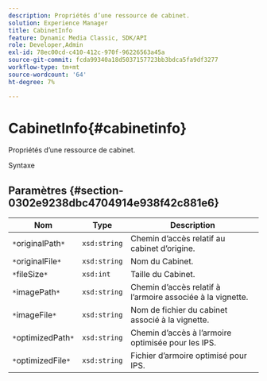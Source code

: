 ```yaml
---
description: Propriétés d’une ressource de cabinet.
solution: Experience Manager
title: CabinetInfo
feature: Dynamic Media Classic, SDK/API
role: Developer,Admin
exl-id: 78ec00cd-c410-412c-970f-96226563a45a
source-git-commit: fcda99340a18d5037157723bb3bdca5fa9df3277
workflow-type: tm+mt
source-wordcount: '64'
ht-degree: 7%

---
```


# CabinetInfo{#cabinetinfo}

Propriétés d’une ressource de cabinet.

Syntaxe

## Paramètres {#section-0302e9238dbc4704914e938f42c881e6}

| Nom | Type | Description |
|---|---|---|
| `*`originalPath`*` | `xsd:string` | Chemin d’accès relatif au cabinet d’origine. |
| `*`originalFile`*` | `xsd:string` | Nom du Cabinet. |
| `*`fileSize`*` | `xsd:int` | Taille du Cabinet. |
| `*`imagePath`*` | `xsd:string` | Chemin d’accès relatif à l’armoire associée à la vignette. |
| `*`imageFile`*` | `xsd:string` | Nom de fichier du cabinet associé à la vignette. |
| `*`optimizedPath`*` | `xsd:string` | Chemin d’accès à l’armoire optimisée pour les IPS. |
| `*`optimizedFile`*` | `xsd:string` | Fichier d’armoire optimisé pour IPS. |
